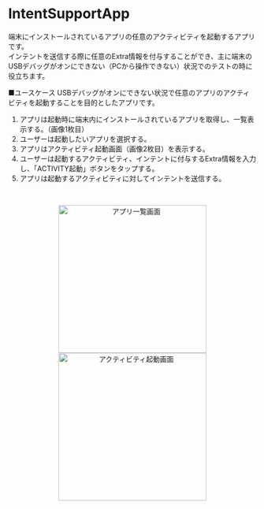 # IntentSupportApp

端末にインストールされているアプリの任意のアクティビティを起動するアプリです。  
インテントを送信する際に任意のExtra情報を付与することができ、主に端末のUSBデバッグがオンにできない（PCから操作できない）状況でのテストの時に役立ちます。  

■ユースケース
USBデバッグがオンにできない状況で任意のアプリのアクティビティを起動することを目的としたアプリです。
1. アプリは起動時に端末内にインストールされているアプリを取得し、一覧表示する。（画像1枚目）
2. ユーザーは起動したいアプリを選択する。
3. アプリはアクティビティ起動画面（画像2枚目）を表示する。
4. ユーザーは起動するアクティビティ、インテントに付与するExtra情報を入力し、「ACTIVITY起動」ボタンをタップする。
5. アプリは起動するアクティビティに対してインテントを送信する。

<br>

<p align="center">
  <img src="https://raw.githubusercontent.com/wiki/abeyou1022/IntentSupportApp/images/%E3%82%A2%E3%83%97%E3%83%AA%E4%B8%80%E8%A6%A7%E7%94%BB%E9%9D%A2.jpg" alt="アプリ一覧画面" width="300px">
  <img src="https://raw.githubusercontent.com/wiki/abeyou1022/IntentSupportApp/images/%E3%82%A2%E3%82%AF%E3%83%86%E3%82%A3%E3%83%93%E3%83%86%E3%82%A3%E8%B5%B7%E5%8B%95%E7%94%BB%E9%9D%A2.jpg" alt="アクティビティ起動画面" width="300px">
</p>
